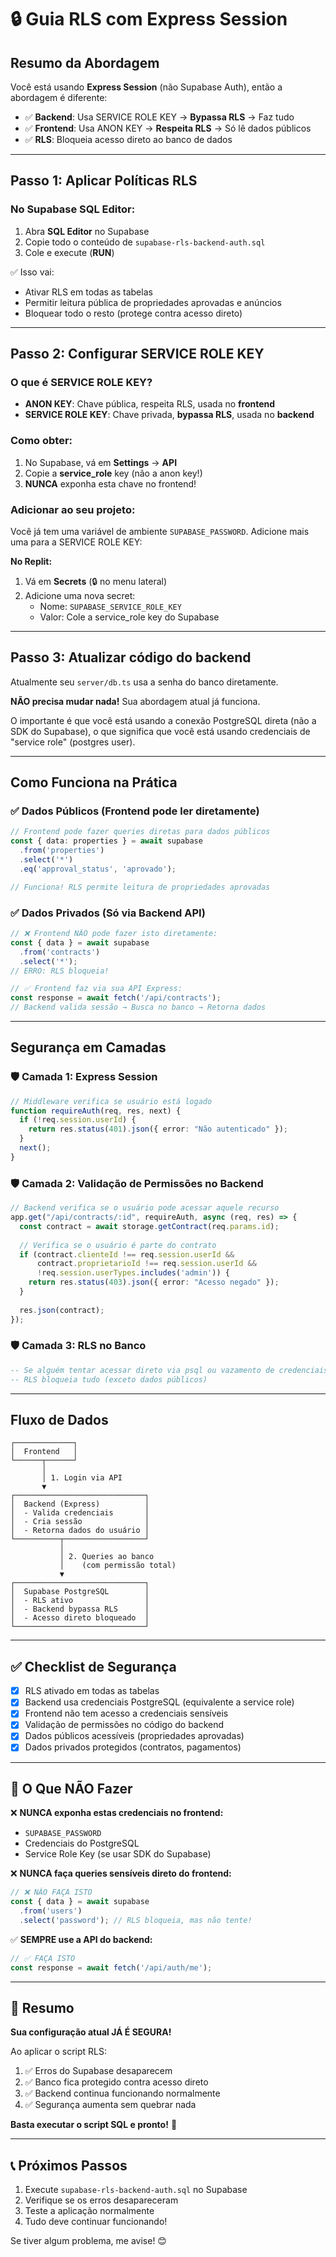 # 🔒 Guia RLS com Express Session

## Resumo da Abordagem

Você está usando **Express Session** (não Supabase Auth), então a abordagem é diferente:

- ✅ **Backend**: Usa SERVICE ROLE KEY → **Bypassa RLS** → Faz tudo
- ✅ **Frontend**: Usa ANON KEY → **Respeita RLS** → Só lê dados públicos
- ✅ **RLS**: Bloqueia acesso direto ao banco de dados

---

## Passo 1: Aplicar Políticas RLS

### No Supabase SQL Editor:

1. Abra **SQL Editor** no Supabase
2. Copie todo o conteúdo de `supabase-rls-backend-auth.sql`
3. Cole e execute (**RUN**)

✅ Isso vai:
- Ativar RLS em todas as tabelas
- Permitir leitura pública de propriedades aprovadas e anúncios
- Bloquear todo o resto (protege contra acesso direto)

---

## Passo 2: Configurar SERVICE ROLE KEY

### O que é SERVICE ROLE KEY?

- **ANON KEY**: Chave pública, respeita RLS, usada no **frontend**
- **SERVICE ROLE KEY**: Chave privada, **bypassa RLS**, usada no **backend**

### Como obter:

1. No Supabase, vá em **Settings** → **API**
2. Copie a **service_role** key (não a anon key!)
3. **NUNCA** exponha esta chave no frontend!

### Adicionar ao seu projeto:

Você já tem uma variável de ambiente `SUPABASE_PASSWORD`. Adicione mais uma para a SERVICE ROLE KEY:

**No Replit:**
1. Vá em **Secrets** (🔒 no menu lateral)
2. Adicione uma nova secret:
   - Nome: `SUPABASE_SERVICE_ROLE_KEY`
   - Valor: Cole a service_role key do Supabase

---

## Passo 3: Atualizar código do backend

Atualmente seu `server/db.ts` usa a senha do banco diretamente. 

**NÃO precisa mudar nada!** Sua abordagem atual já funciona.

O importante é que você está usando a conexão PostgreSQL direta (não a SDK do Supabase), o que significa que você está usando credenciais de "service role" (postgres user).

---

## Como Funciona na Prática

### ✅ **Dados Públicos (Frontend pode ler diretamente)**

```typescript
// Frontend pode fazer queries diretas para dados públicos
const { data: properties } = await supabase
  .from('properties')
  .select('*')
  .eq('approval_status', 'aprovado');

// Funciona! RLS permite leitura de propriedades aprovadas
```

### ✅ **Dados Privados (Só via Backend API)**

```typescript
// ❌ Frontend NÃO pode fazer isto diretamente:
const { data } = await supabase
  .from('contracts')
  .select('*');
// ERRO: RLS bloqueia!

// ✅ Frontend faz via sua API Express:
const response = await fetch('/api/contracts');
// Backend valida sessão → Busca no banco → Retorna dados
```

---

## Segurança em Camadas

### 🛡️ Camada 1: Express Session
```typescript
// Middleware verifica se usuário está logado
function requireAuth(req, res, next) {
  if (!req.session.userId) {
    return res.status(401).json({ error: "Não autenticado" });
  }
  next();
}
```

### 🛡️ Camada 2: Validação de Permissões no Backend
```typescript
// Backend verifica se o usuário pode acessar aquele recurso
app.get("/api/contracts/:id", requireAuth, async (req, res) => {
  const contract = await storage.getContract(req.params.id);
  
  // Verifica se o usuário é parte do contrato
  if (contract.clienteId !== req.session.userId && 
      contract.proprietarioId !== req.session.userId &&
      !req.session.userTypes.includes('admin')) {
    return res.status(403).json({ error: "Acesso negado" });
  }
  
  res.json(contract);
});
```

### 🛡️ Camada 3: RLS no Banco
```sql
-- Se alguém tentar acessar direto via psql ou vazamento de credenciais
-- RLS bloqueia tudo (exceto dados públicos)
```

---

## Fluxo de Dados

```
┌─────────────┐
│  Frontend   │
└──────┬──────┘
       │
       │ 1. Login via API
       ▼
┌─────────────────────────────┐
│  Backend (Express)          │
│  - Valida credenciais       │
│  - Cria sessão              │
│  - Retorna dados do usuário │
└──────────┬──────────────────┘
           │
           │ 2. Queries ao banco
           │    (com permissão total)
           ▼
┌─────────────────────────────┐
│  Supabase PostgreSQL        │
│  - RLS ativo                │
│  - Backend bypassa RLS      │
│  - Acesso direto bloqueado  │
└─────────────────────────────┘
```

---

## ✅ Checklist de Segurança

- [x] RLS ativado em todas as tabelas
- [x] Backend usa credenciais PostgreSQL (equivalente a service role)
- [x] Frontend não tem acesso a credenciais sensíveis
- [x] Validação de permissões no código do backend
- [x] Dados públicos acessíveis (propriedades aprovadas)
- [x] Dados privados protegidos (contratos, pagamentos)

---

## 🚨 O Que NÃO Fazer

❌ **NUNCA exponha estas credenciais no frontend:**
- `SUPABASE_PASSWORD`
- Credenciais do PostgreSQL
- Service Role Key (se usar SDK do Supabase)

❌ **NUNCA faça queries sensíveis direto do frontend:**
```typescript
// ❌ NÃO FAÇA ISTO
const { data } = await supabase
  .from('users')
  .select('password'); // RLS bloqueia, mas não tente!
```

✅ **SEMPRE use a API do backend:**
```typescript
// ✅ FAÇA ISTO
const response = await fetch('/api/auth/me');
```

---

## 🎯 Resumo

**Sua configuração atual JÁ É SEGURA!**

Ao aplicar o script RLS:
1. ✅ Erros do Supabase desaparecem
2. ✅ Banco fica protegido contra acesso direto
3. ✅ Backend continua funcionando normalmente
4. ✅ Segurança aumenta sem quebrar nada

**Basta executar o script SQL e pronto!** 🎉

---

## 📞 Próximos Passos

1. Execute `supabase-rls-backend-auth.sql` no Supabase
2. Verifique se os erros desapareceram
3. Teste a aplicação normalmente
4. Tudo deve continuar funcionando!

Se tiver algum problema, me avise! 😊
